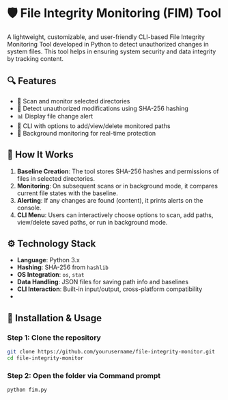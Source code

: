 # 🛡️ File Integrity Monitoring (FIM) Tool

A lightweight, customizable, and user-friendly CLI-based File Integrity Monitoring Tool developed in Python to detect unauthorized changes in system files. This tool helps in ensuring system security and data integrity by tracking content.

## 🔍 Features

- 📁 Scan and monitor selected directories
- 🔐 Detect unauthorized modifications using SHA-256 hashing
- 📊 Display file change alert
- 🧠 CLI with options to add/view/delete monitored paths
- 🔁 Background monitoring for real-time protection

## 🧪 How It Works

1. **Baseline Creation**: The tool stores SHA-256 hashes and permissions of files in selected directories.
2. **Monitoring**: On subsequent scans or in background mode, it compares current file states with the baseline.
3. **Alerting**: If any changes are found (content), it prints alerts on the console.
4. **CLI Menu**: Users can interactively choose options to scan, add paths, view/delete saved paths, or run in background mode.

## ⚙️ Technology Stack

- **Language**: Python 3.x
- **Hashing**: SHA-256 from `hashlib`
- **OS Integration**: `os`, `stat`
- **Data Handling**: JSON files for saving path info and baselines
- **CLI Interaction**: Built-in input/output, cross-platform compatibility
- 
## 🚀 Installation & Usage

### Step 1: Clone the repository

```bash
git clone https://github.com/yourusername/file-integrity-monitor.git
cd file-integrity-monitor
```

### Step 2: Open the folder via Command prompt
```bash
python fim.py
```
